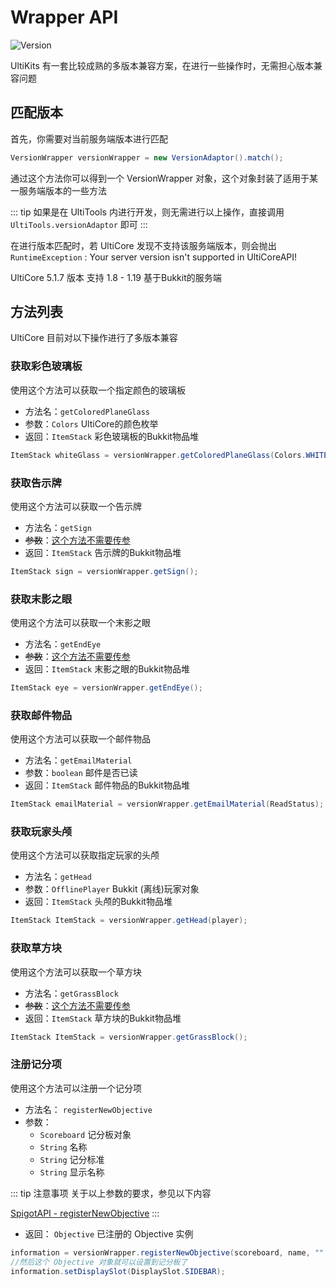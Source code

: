 # Wrapper API

![Version](https://img.shields.io/badge/UltiCore-1.0.0%2B-616ae5?style=for-the-badge)

UltiKits 有一套比较成熟的多版本兼容方案，在进行一些操作时，无需担心版本兼容问题

## 匹配版本

首先，你需要对当前服务端版本进行匹配

```java
VersionWrapper versionWrapper = new VersionAdaptor().match();
```

通过这个方法你可以得到一个 VersionWrapper 对象，这个对象封装了适用于某一服务端版本的一些方法

::: tip
如果是在 UltiTools 内进行开发，则无需进行以上操作，直接调用 ` UltiTools.versionAdaptor ` 即可
:::

在进行版本匹配时，若 UltiCore 发现不支持该服务端版本，则会抛出 ` RuntimeException ` : Your server version isn't supported in UltiCoreAPI!

UltiCore 5.1.7 版本 支持 1.8 - 1.19 基于Bukkit的服务端

## 方法列表

UltiCore 目前对以下操作进行了多版本兼容

### 获取彩色玻璃板

使用这个方法可以获取一个指定颜色的玻璃板

- 方法名：` getColoredPlaneGlass `
- 参数：` Colors ` UltiCore的颜色枚举
- 返回：`ItemStack` 彩色玻璃板的Bukkit物品堆

```java
ItemStack whiteGlass = versionWrapper.getColoredPlaneGlass(Colors.WHITE);
```

### 获取告示牌

使用这个方法可以获取一个告示牌

- 方法名：` getSign `
- ~~参数~~：<u>这个方法不需要传参</u>
- 返回：`ItemStack` 告示牌的Bukkit物品堆

```java
ItemStack sign = versionWrapper.getSign();
```

### 获取末影之眼

使用这个方法可以获取一个末影之眼

- 方法名：` getEndEye `
- ~~参数~~：<u>这个方法不需要传参</u>
- 返回：`ItemStack` 末影之眼的Bukkit物品堆

```java
ItemStack eye = versionWrapper.getEndEye();
```

### 获取邮件物品

使用这个方法可以获取一个邮件物品

- 方法名：` getEmailMaterial `
- 参数：` boolean ` 邮件是否已读
- 返回：`ItemStack` 邮件物品的Bukkit物品堆

```java
ItemStack emailMaterial = versionWrapper.getEmailMaterial(ReadStatus);
```

### 获取玩家头颅

使用这个方法可以获取指定玩家的头颅

- 方法名：` getHead `
- 参数：` OfflinePlayer `  Bukkit (离线)玩家对象
- 返回：`ItemStack` 头颅的Bukkit物品堆

```java
ItemStack ItemStack = versionWrapper.getHead(player);
```

### 获取草方块

使用这个方法可以获取一个草方块

- 方法名：` getGrassBlock `
- ~~参数~~：<u>这个方法不需要传参</u>
- 返回：`ItemStack` 草方块的Bukkit物品堆

```java
ItemStack ItemStack = versionWrapper.getGrassBlock();
```

### 注册记分项

使用这个方法可以注册一个记分项

- 方法名： ` registerNewObjective `
- 参数：
  - ` Scoreboard ` 记分板对象
  - ` String ` 名称
  - ` String ` 记分标准
  - ` String ` 显示名称

::: tip 注意事项
关于以上参数的要求，参见以下内容

[SpigotAPI - registerNewObjective](https://bukkit.windit.net/javadoc/org/bukkit/scoreboard/Scoreboard.html#registerNewObjective(java.lang.String,java.lang.String,java.lang.String))
:::

- 返回： ` Objective ` 已注册的 Objective 实例

```java
information = versionWrapper.registerNewObjective(scoreboard, name, "", ChatColor.DARK_AQUA + title);
//然后这个 Objective 对象就可以设置到记分板了
information.setDisplaySlot(DisplaySlot.SIDEBAR);
```